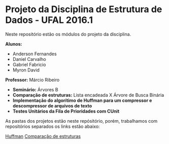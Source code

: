 # Projeto da Disciplina de Estrutura de Dados - UFAL 2016.1

Neste repositório estão os módulos do projeto da disciplina.

**Alunos:**
- Anderson Fernandes
- Daniel Carvalho
- Gabriel Fabricio
- Myron David
 

**Professor:** Márcio Ribeiro 

- **Seminário:** Árvores B
- **Comparação de estruturas:** Lista encadeada X Árvore de Busca Binária
- **Implementação do algorítimo de Huffman para um compressor e descompressor de arquivos de texto**
- **Testes Unitários da Fila de Prioridades com CUnit**

As pastas dos projetos estão neste repósitório, porém, trabalhamos com repositórios separados os links estão abaixo:

[Huffman](https://github.com/andersonfernandes/huffman-coding)
[Comparação de estruturas](https://github.com/andersonfernandes/list_vs_bst)


